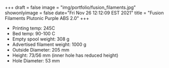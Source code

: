 +++
draft = false
image = "img/portfolio/fusion_filaments.jpg"
showonlyimage = false
date="Fri Nov 26 12:12:09 EST 2021"
title = "Fusion Filaments Plutonic Purple ABS 2.0"
+++

* Printing temp: 245C
* Bed temp: 90-100 C
* Empty spool weight: 308 g
* Advertised filament weight: 1000 g
* Outside Diameter: 205 mm
* Height: 73/56 mm (inner hole has reduced height)
* Hole Diameter: 53 mm
<!--more-->
